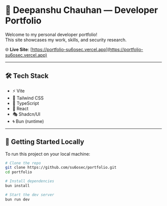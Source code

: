 # 🚀 Deepanshu Chauhan — Developer Portfolio

Welcome to my personal developer portfolio!  
This site showcases my work, skills, and security research.

🌐 **Live Site**: [https://portfolio-su6osec.vercel.app](https://portfolio-su6osec.vercel.app)

---

## 🛠️ Tech Stack

- ⚡️ Vite
- 🎨 Tailwind CSS
- 🧠 TypeScript
- 🧩 React
- 🎭 Shadcn/UI
- 🌀 Bun (runtime)

---

## 📂 Getting Started Locally

To run this project on your local machine:

```bash
# Clone the repo
git clone https://github.com/su6osec/portfolio.git
cd portfolio

# Install dependencies
bun install

# Start the dev server
bun run dev
